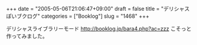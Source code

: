 +++
date = "2005-05-06T21:06:47+09:00"
draft = false
title = "デリシャスぽいブクログ"
categories = ["Booklog"]
slug = "1468"
+++

デリシャスライブラリーモード
<a href="http://booklog.jp/bara4.php?ac=zzz" target="_blank">http://booklog.jp/bara4.php?ac=zzz</a>
こそっと作ってみました。
